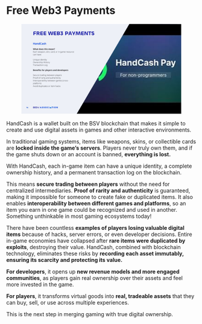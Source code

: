 # Free Web3 Payments

<figure><img src="../../../.gitbook/assets/Slide16.jpg" alt=""><figcaption></figcaption></figure>

HandCash is a wallet built on the BSV blockchain that makes it simple to create and use digital assets in games and other interactive environments.&#x20;

In traditional gaming systems, items like weapons, skins, or collectible cards are **locked inside the game’s servers**. Players never truly own them, and if the game shuts down or an account is banned, **everything is lost.**&#x20;

With HandCash, each in-game item can have a unique identity, a complete ownership history, and a permanent transaction log on the blockchain.

This means **secure trading between players** without the need for centralized intermediaries. **Proof of rarity and authenticity** is guaranteed, making it impossible for someone to create fake or duplicated items. It also enables **interoperability between different games and platforms**, so an item you earn in one game could be recognized and used in another. Something unthinkable in most gaming ecosystems today!

There have been countless **examples of players losing valuable digital items** because of hacks, server errors, or even developer decisions. Entire in-game economies have collapsed after **rare items were duplicated by exploits**, destroying their value. HandCash, combined with blockchain technology, eliminates these risks by **recording each asset immutably, ensuring its scarcity and protecting its value.**

**For developers**, it opens up **new revenue models and more engaged communities**, as players gain real ownership over their assets and feel more invested in the game.&#x20;

**For players**, it transforms virtual goods into **real, tradeable assets** that they can buy, sell, or use across multiple experiences.&#x20;

This is the next step in merging gaming with true digital ownership.
